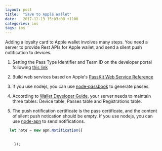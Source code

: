 ```yaml
---
layout: post
title:  "Save to Apple Wallet"
date:   2017-12-13 15:03:00 +1100
categories: ios
tags: ios
---
```


Adding a loyalty card to Apple wallet involves many steps. You need a server to provide Rest APIs for Apple wallet, and send a silent push notification to devices.

1. Setting the Pass Type Identifier and Team ID on the developer portal following [this link](https://developer.apple.com/library/content/documentation/UserExperience/Conceptual/PassKit_PG/YourFirst.html#//apple_ref/doc/uid/TP40012195-CH2-SW1)

2. Build web services based on Apple's [PassKit Web Service Reference](https://developer.apple.com/library/content/documentation/PassKit/Reference/PassKit_WebService/WebService.html)

3. If you use nodejs, you can use [node-passbook](https://github.com/assaf/node-passbook) to generate passes. 

4. According to [Wallet Developer Guide](https://developer.apple.com/library/content/documentation/UserExperience/Conceptual/PassKit_PG/Updating.html#//apple_ref/doc/uid/TP40012195-CH5-SW1), your server needs to maintain three tables: Device table, Passes table and Registrations table.

5. The push notification certificate is the pass certificate, and the content of silent push notication should be empty. If you use nodejs, you can use [node-apn](https://github.com/node-apn/node-apn) to send notifications.
```javascript
  let note = new apn.Notification({
      
        
    });
```    




